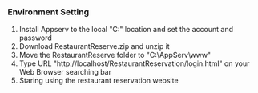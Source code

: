 ### Environment Setting
1. Install Appserv to the local "C:\" location and set the account and password
2. Download RestaurantReserve.zip and unzip it
3. Move the RestaurantReserve folder to "C:\AppServ\www"
4. Type URL "http://localhost/RestaurantReservation/login.html" on your Web Browser searching bar
5. Staring using the restaurant reservation website
